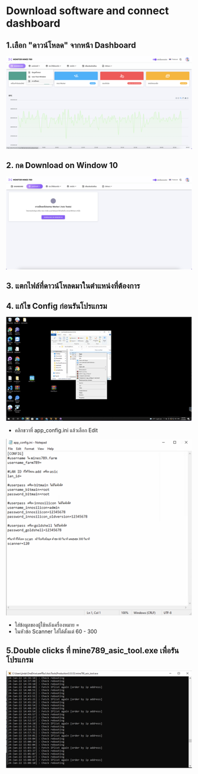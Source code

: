 # Download software and connect dashboard

## 1.เลือก "ดาวน์โหลด" จากหน้า Dashboard

![](<../.gitbook/assets/Screen Shot 2565-01-24 at 13.05.24.png>)

## 2. กด Download on Window 10

![](<../.gitbook/assets/Screen Shot 2565-01-24 at 13.12.08.png>)

## 3. แตกไฟล์ที่ดาวน์โหลดมาในตำแหน่งที่ต้องการ

## 4. แก้ไข Config ก่อนรันโปรแกรม

![](<../.gitbook/assets/Screen Shot 2565-01-24 at 14.08.23.png>)

* คลิกขวาที่ app\_config.ini แล้วเลือก Edit

![](<../.gitbook/assets/Screen Shot 2565-01-24 at 14.14.32.png>)

* ใส่ข้อมูลของผู้ใช้หลังเครื่องหมาย =
* ในหัวข้อ Scanner ใส่ได้ตั้งแต่ 60 - 300&#x20;

## 5.Double clicks ที่ mine789\_asic\_tool.exe เพื่อรันโปรแกรม

![](<../.gitbook/assets/Screen Shot 2565-01-24 at 15.09.34.png>)
